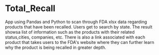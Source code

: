 # Total_Recall
App using Pandas and Python to scan through FDA xlsx data regarding products that have been recalled. Users get to search by state. The result showsa list of information such as
the products with their related status,cities, companies, etc. There is also a link associated with each product that takes users to the FDA's website where they can further
learn why the product is being recalled in greater depth.
